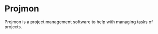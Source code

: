 <h1>Projmon</h1>
<p>Projmon is a project management software to help with managing tasks of projects.</p>